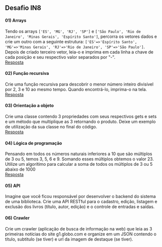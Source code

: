 
## Desafio IN8  
#### 01) Arrays  
Tendo os arrays `['ES', 'MG', 'RJ', 'SP']` e `['São Paulo', 'Rio de Janeiro', 'Minas Gerais', 'Espírito Santo']`, percorra os vetores dados e crie um outro com a seguinte estrutura: `['ES'=>'Espírito Santo', 'MG'=>'Minas Gerais', 'RJ'=>'Rio de Janeiro', 'SP'=>'São Paulo']`. Depois de criado terceiro vetor, leia-o e imprima em cada linha a chave de cada posição e seu respectivo valor separados por "-".  
[Resposta](https://github.com/shfrade/desafio_in8/blob/master/arrays.py)
#### 02) Função recursiva  
Crie uma função recursiva para descobrir o menor número inteiro divisível por 2, 3 e 10 ao mesmo tempo. Quando encontrá-lo, imprima-o na tela.  
[Resposta](https://github.com/shfrade/desafio_in8/blob/master/recursiva.py)
#### 03) Orientação a objeto  
Crie uma classe contendo 3 propriedades com seus respectivos gets e sets e um método que multiplique as 3 retornando o produto. Deixe um exemplo de utilização da sua classe no final do código.  
[Resposta](https://github.com/shfrade/desafio_in8/blob/master/oo.py)
#### 04) Lógica de programação  
Pensando em todos os números naturais inferiores a 10 que são múltiplos de 3 ou 5, temos 3, 5, 6 e 9. Somando esses múltiplos obtemos o valor 23. Utilize um algorítimo para calcular a soma de todos os múltiplos de 3 ou 5 abaixo de 1000  
[Resposta](https://github.com/shfrade/desafio_in8/blob/master/logica.py)
#### 05) API  
Imagine que você ficou responsável por desenvolver o backend do sistema de uma biblioteca. Crie uma API RESTful para o cadastro, edição, listagem e exclusão dos livros (título, autor, edição) e o controle de entradas e saídas.  

#### 06) Crawler  
Crie um crawler (aplicação de busca de informação na web) que leia as 3 primeiras notícias do site g1.globo.com e organize em um JSON contendo o título, subtitulo (se tiver) e url da imagem de destaque (se tiver).
